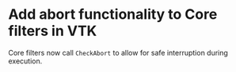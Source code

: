 # Add abort functionality to Core filters in VTK

Core filters now call `CheckAbort` to allow for
safe interruption during execution.
